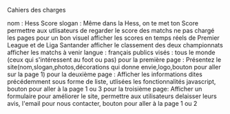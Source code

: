 Cahiers des charges

nom : Hess Score
slogan : Même dans la Hess, on te met ton Score 
permettre aux utlisateurs de regarder le score des matchs 
ne pas chargé les pages pour un bon visuel
afficher les scores en temps réels de Premier League et de Liga Santander 
afficher le classement des deux championnats 
afficher les matchs à venir 
langue : français 
publics visés : tous le monde (ceux qui s'intéressent au foot ou pas) 
pour la première page : Présentez le site(nom,slogan,photos,décorations qui donne envie,logo,bouton pour aller sur la page 1)
pour la deuxième page : Afficher les informations dites précédemment sous forme de liste, utlisées les fonctionnalités javascript, bouton pour aller à la page 1 ou 3
pour la troisième page: Afficher un formulaire pour améliorer le site, permettre aux utilisateurs delaisser leurs avis, l'email pour nous contacter, bouton pour aller à la page 1 ou 2
